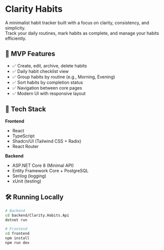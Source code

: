 # Clarity Habits

A minimalist habit tracker built with a focus on clarity, consistency, and simplicity.  
Track your daily routines, mark habits as complete, and manage your habits efficiently.

## 🚀 MVP Features

- ✅ Create, edit, archive, delete habits
- ✅ Daily habit checklist view
- ✅ Group habits by routine (e.g., Morning, Evening)
- ✅ Sort habits by completion status
- ✅ Navigation between core pages
- ✅ Modern UI with responsive layout

## 🧰 Tech Stack

**Frontend**
- React
- TypeScript
- Shadcn/UI (Tailwind CSS + Radix)
- React Router

**Backend**
- ASP.NET Core 8 (Minimal API)
- Entity Framework Core + PostgreSQL
- Serilog (logging)
- xUnit (testing)

## 🛠 Running Locally

```bash
# Backend
cd backend/Clarity.Habits.Api
dotnet run

# Frontend
cd frontend
npm install
npm run dev